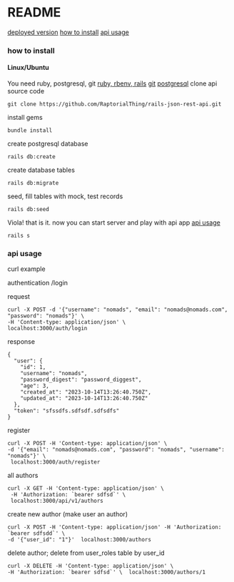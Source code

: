 # README
[deployed version](https://rsmine.fvds.ru/)
[how to install](#how-to-install)
[api usage](#api-usage)


### how to install

#### Linux/Ubuntu
You need ruby, postgresql, git
[ruby, rbenv, rails](https://www.digitalocean.com/community/tutorials/how-to-install-ruby-on-rails-with-rbenv-on-ubuntu-20-04)
[git](https://www.digitalocean.com/community/tutorials/how-to-install-git-on-ubuntu-20-04)
[postgresql](https://www.digitalocean.com/community/tutorials/how-to-install-postgresql-on-ubuntu-20-04-quickstart)
clone api source code
```
git clone https://github.com/RaptorialThing/rails-json-rest-api.git
```
install gems
```
bundle install
```
create postgresql database
```
rails db:create
```
create database tables
```
rails db:migrate
```
seed, fill tables with mock, test records
```
rails db:seed
```
Viola! that is it. now you can start server and play with api app
[api usage](#api-usage)

```
rails s
```

### api usage

curl example

authentication
/login

request
```
curl -X POST -d '{"username": "nomads", "email": "nomads@nomads.com", "password": "nomads"}' \
-H 'Content-type: application/json' \
localhost:3000/auth/login
```

response
```
{
  "user": {
    "id": 1,
    "username": "nomads",
    "password_digest": "password_diggest",
    "age": 3,
    "created_at": "2023-10-14T13:26:40.750Z",
    "updated_at": "2023-10-14T13:26:40.750Z"
  },
  "token": "sfssdfs.sdfsdf.sdfsdfs"
}
```


register

```
curl -X POST -H 'Content-type: application/json' \
-d '{"email": "nomads@nomads.com", "password": "nomads", "username": "nomads"}' \
 localhost:3000/auth/register
```


all authors

```
curl -X GET -H 'Content-type: application/json' \
 -H 'Authorization: `bearer sdfsd`' \
 localhost:3000/api/v1/authors
```

create new author (make user an author)
```
curl -X POST -H 'Content-type: application/json' -H 'Authorization: `bearer sdfsdd`' \
-d '{"user_id": "1"}'  localhost:3000/authors
```

delete author; delete from user_roles table by user_id
```
curl -X DELETE -H 'Content-type: application/json' \
-H 'Authorization: `bearer sdfsd`' \  localhost:3000/authors/1
```
